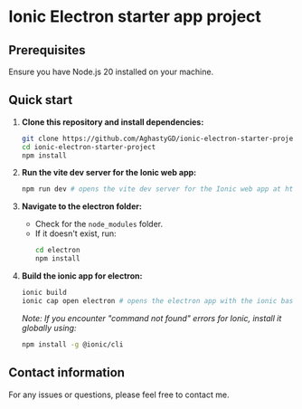 # Ionic Electron starter app project

## Prerequisites
Ensure you have Node.js 20 installed on your machine.

## Quick start
1. **Clone this repository and install dependencies:**
   ```bash
   git clone https://github.com/AghastyGD/ionic-electron-starter-project.git
   cd ionic-electron-starter-project
   npm install
   ```

2. **Run the vite dev server for the Ionic web app:**
   ```bash
   npm run dev # opens the vite dev server for the Ionic web app at http://localhost:5173/
   ```

3. **Navigate to the electron folder:**
   - Check for the `node_modules` folder.
   - If it doesn't exist, run:
     ```bash
     cd electron
     npm install
     ```

4. **Build the ionic app for electron:**
   ```bash
   ionic build
   ionic cap open electron # opens the electron app with the ionic base template sidemenu
   ```

   *Note: If you encounter "command not found" errors for Ionic, install it globally using:*
   ```bash
   npm install -g @ionic/cli
   ```

## Contact information
For any issues or questions, please feel free to contact me.